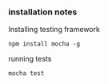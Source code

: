 ### installation notes

Installing testing framework
```
npm install mocha -g
```

running tests
```
mocha test
```
